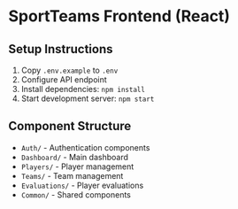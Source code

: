 # SportTeams Frontend (React)

## Setup Instructions
1. Copy `.env.example` to `.env`
2. Configure API endpoint
3. Install dependencies: `npm install`
4. Start development server: `npm start`

## Component Structure
- `Auth/` - Authentication components
- `Dashboard/` - Main dashboard
- `Players/` - Player management
- `Teams/` - Team management
- `Evaluations/` - Player evaluations
- `Common/` - Shared components
